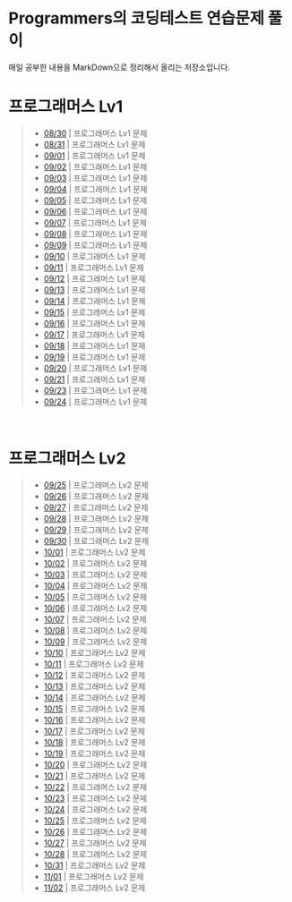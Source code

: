 # Programmers의 코딩테스트 연습문제 풀이
매일 공부한 내용을 MarkDown으로 정리해서 올리는 저장소입니다.

# 프로그래머스 Lv1
> - [08/30](./README/0830.md) | 프로그래머스 Lv1 문제
> - [08/31](./README/0831.md) | 프로그래머스 Lv1 문제
> - [09/01](./README/0901.md) | 프로그래머스 Lv1 문제
> - [09/02](./README/0902.md) | 프로그래머스 Lv1 문제
> - [09/03](./README/0903.md) | 프로그래머스 Lv1 문제
> - [09/04](./README/0904.md) | 프로그래머스 Lv1 문제
> - [09/05](./README/0905.md) | 프로그래머스 Lv1 문제
> - [09/06](./README/0906.md) | 프로그래머스 Lv1 문제
> - [09/07](./README/0907.md) | 프로그래머스 Lv1 문제
> - [09/08](./README/0908.md) | 프로그래머스 Lv1 문제
> - [09/09](./README/0909.md) | 프로그래머스 Lv1 문제
> - [09/10](./README/0910.md) | 프로그래머스 Lv1 문제
> - [09/11](./README/0911.md) | 프로그래머스 Lv1 문제
> - [09/12](./README/0912.md) | 프로그래머스 Lv1 문제
> - [09/13](./README/0913.md) | 프로그래머스 Lv1 문제
> - [09/14](./README/0914.md) | 프로그래머스 Lv1 문제
> - [09/15](./README/0915.md) | 프로그래머스 Lv1 문제
> - [09/16](./README/0916.md) | 프로그래머스 Lv1 문제
> - [09/17](./README/0917.md) | 프로그래머스 Lv1 문제
> - [09/18](./README/0918.md) | 프로그래머스 Lv1 문제
> - [09/19](./README/0919.md) | 프로그래머스 Lv1 문제
> - [09/20](./README/0920.md) | 프로그래머스 Lv1 문제
> - [09/21](./README/0921.md) | 프로그래머스 Lv1 문제
> - [09/23](./README/0923.md) | 프로그래머스 Lv1 문제
> - [09/24](./README/0924.md) | 프로그래머스 Lv1 문제

<br>

# 프로그래머스 Lv2
> - [09/25](./README/0925.md) | 프로그래머스 Lv2 문제
> - [09/26](./README/0926.md) | 프로그래머스 Lv2 문제
> - [09/27](./README/0927.md) | 프로그래머스 Lv2 문제
> - [09/28](./README/0928.md) | 프로그래머스 Lv2 문제
> - [09/29](./README/0929.md) | 프로그래머스 Lv2 문제
> - [09/30](./README/0930.md) | 프로그래머스 Lv2 문제
> - [10/01](./README/1001.md) | 프로그래머스 Lv2 문제
> - [10/02](./README/1002.md) | 프로그래머스 Lv2 문제
> - [10/03](./README/1003.md) | 프로그래머스 Lv2 문제
> - [10/04](./README/1004.md) | 프로그래머스 Lv2 문제
> - [10/05](./README/1005.md) | 프로그래머스 Lv2 문제
> - [10/06](./README/1006.md) | 프로그래머스 Lv2 문제
> - [10/07](./README/1007.md) | 프로그래머스 Lv2 문제
> - [10/08](./README/1008.md) | 프로그래머스 Lv2 문제
> - [10/09](./README/1009.md) | 프로그래머스 Lv2 문제
> - [10/10](./README/1010.md) | 프로그래머스 Lv2 문제
> - [10/11](./README/1011.md) | 프로그래머스 Lv2 문제
> - [10/12](./README/1012.md) | 프로그래머스 Lv2 문제
> - [10/13](./README/1013.md) | 프로그래머스 Lv2 문제
> - [10/14](./README/1014.md) | 프로그래머스 Lv2 문제
> - [10/15](./README/1015.md) | 프로그래머스 Lv2 문제
> - [10/16](./README/1016.md) | 프로그래머스 Lv2 문제
> - [10/17](./README/1017.md) | 프로그래머스 Lv2 문제
> - [10/18](./README/1018.md) | 프로그래머스 Lv2 문제
> - [10/19](./README/1019.md) | 프로그래머스 Lv2 문제
> - [10/20](./README/1020.md) | 프로그래머스 Lv2 문제
> - [10/21](./README/1021.md) | 프로그래머스 Lv2 문제
> - [10/22](./README/1022.md) | 프로그래머스 Lv2 문제
> - [10/23](./README/1023.md) | 프로그래머스 Lv2 문제
> - [10/24](./README/1024.md) | 프로그래머스 Lv2 문제
> - [10/25](./README/1025.md) | 프로그래머스 Lv2 문제
> - [10/26](./README/1026.md) | 프로그래머스 Lv2 문제
> - [10/27](./README/1027.md) | 프로그래머스 Lv2 문제
> - [10/28](./README/1028.md) | 프로그래머스 Lv2 문제
> - [10/31](./README/1031.md) | 프로그래머스 Lv2 문제
> - [11/01](./README/1101.md) | 프로그래머스 Lv2 문제
> - [11/02](./README/1102.md) | 프로그래머스 Lv2 문제
